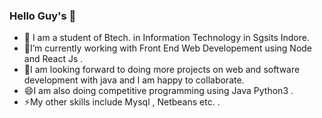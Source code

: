 ### Hello Guy's 👋
- 🔭 I am a student of Btech. in Information Technology in Sgsits Indore.
- 🌱I’m currently working with Front End Web Developement using Node and React Js .
- 👯I am looking forward to doing more projects on web and software development with java and I am happy to collaborate.
- 😄I am also doing competitive programming using Java Python3 .
- ⚡My other skills include Mysql , Netbeans etc. .
<!--
**Rishab310/Rishab310** is a ✨ _special_ ✨ repository because its `README.md` (this file) appears on your GitHub profile.

Here are some ideas to get you started:

- 🔭 I’m currently working on ...
- 🌱 I’m currently learning ...
- 👯 I’m looking to collaborate on ...
- 🤔 I’m looking for help with ...
- 💬 Ask me about ...
- 📫 How to reach me: ...
- 😄 Pronouns: ...
- ⚡ Fun fact: ...
-->
